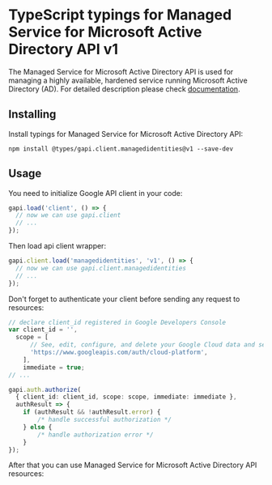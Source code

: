 # TypeScript typings for Managed Service for Microsoft Active Directory API v1

The Managed Service for Microsoft Active Directory API is used for managing a highly available, hardened service running Microsoft Active Directory (AD).
For detailed description please check [documentation](https://cloud.google.com/managed-microsoft-ad/).

## Installing

Install typings for Managed Service for Microsoft Active Directory API:

```
npm install @types/gapi.client.managedidentities@v1 --save-dev
```

## Usage

You need to initialize Google API client in your code:

```typescript
gapi.load('client', () => {
  // now we can use gapi.client
  // ...
});
```

Then load api client wrapper:

```typescript
gapi.client.load('managedidentities', 'v1', () => {
  // now we can use gapi.client.managedidentities
  // ...
});
```

Don't forget to authenticate your client before sending any request to resources:

```typescript
// declare client_id registered in Google Developers Console
var client_id = '',
  scope = [ 
      // See, edit, configure, and delete your Google Cloud data and see the email address for your Google Account.
      'https://www.googleapis.com/auth/cloud-platform',
    ],
    immediate = true;
// ...

gapi.auth.authorize(
  { client_id: client_id, scope: scope, immediate: immediate },
  authResult => {
    if (authResult && !authResult.error) {
        /* handle successful authorization */
    } else {
        /* handle authorization error */
    }
});
```

After that you can use Managed Service for Microsoft Active Directory API resources:

```typescript
```
